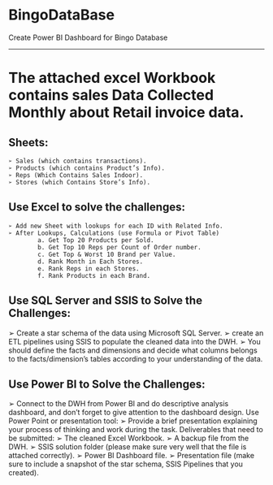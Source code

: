 # BingoDataBase
Create Power BI Dashboard for Bingo Database
***********************************************************************************
# The attached excel Workbook contains sales Data Collected Monthly about Retail invoice data. 
## Sheets:
    ➢ Sales (which contains transactions).
    ➢ Products (which contains Product’s Info).
    ➢ Reps (Which Contains Sales Indoor).
    ➢ Stores (which Contains Store’s Info).
## Use Excel to solve the challenges:
    ➢ Add new Sheet with lookups for each ID with Related Info.
    ➢ After Lookups, Calculations (use Formula or Pivot Table)
            a. Get Top 20 Products per Sold.
            b. Get Top 10 Reps per Count of Order number.
            c. Get Top & Worst 10 Brand per Value.
            d. Rank Month in Each Stores.
            e. Rank Reps in each Stores.
            f. Rank Products in each Brand.
## Use SQL Server and SSIS to Solve the Challenges:
➢ Create a star schema of the data using Microsoft SQL Server.
➢ create an ETL pipelines using SSIS to populate the cleaned data into the DWH.
➢ You should define the facts and dimensions and decide what columns belongs to the 
facts/dimension’s tables according to your understanding of the data.
## Use Power BI to Solve the Challenges:
➢ Connect to the DWH from Power BI and do descriptive analysis dashboard, and don’t forget to give
attention to the dashboard design.
Use Power Point or presentation tool:
➢ Provide a brief presentation explaining your process of thinking and work during the task.
Deliverables that need to be submitted:
➢ The cleaned Excel Workbook.
➢ A backup file from the DWH.
➢ SSIS solution folder (please make sure very well that the file is attached correctly).
➢ Power BI Dashboard file.
➢ Presentation file (make sure to include a snapshot of the star schema, SSIS Pipelines that you created).
